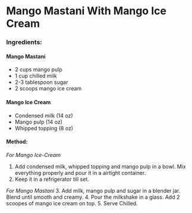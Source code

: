 # Mango Mastani With Mango Ice Cream

### Ingredients:
#### Mango Mastani
* 2 cups mango pulp
* 1 cup chilled milk
* 2-3 tablespoon sugar
* 2 scoops mango ice cream 

#### Mango Ice Cream
* Condensed milk (14 oz) 
* Mango pulp (14 oz)
* Whipped topping (8 oz)

#### Method:
_For Mango Ice-Cream_
1. Add condensed milk, whipped topping and mango pulp in a bowl. Mix everything properly and pour it in a airtight container. 
2. Keep it in a refrigerator till set.

_For Mango Mastani_
3. Add milk, mango pulp and sugar in a blender jar. Blend until smooth and creamy. 
4. Pour the milkshake in a glass. Add 2 scoopes of mango ice cream on top. 
5. Serve Chilled.
